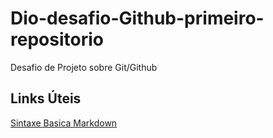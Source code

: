 # Dio-desafio-Github-primeiro-repositorio
Desafio de Projeto sobre Git/Github

##  Links Úteis
[Sintaxe Basica Markdown](https://www.markdownguide.org/basic-syntax/)

